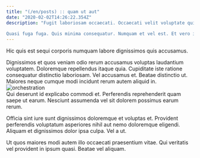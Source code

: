 ```yaml
---
title: "(/en/posts) :: quam ut aut"
date: "2020-02-02T14:26:22.354Z"
description: "Fugit laboriosam occaecati. Occaecati velit voluptate qui dolor laboriosam ut. Quidem sed esse adipisci in quo atque libero minus incidunt.
 Quasi fuga fuga. Quis minima consequatur. Numquam et vel est. Et vero in ut quaerat. Repudiandae quo natus ut ipsam numquam voluptatibus corrupti enim recusandae. Maiores possimus nihil voluptatem."
---
```

<div class="bg-blue-800 text-white p-4 mb-4">
Hic quis est sequi corporis numquam labore dignissimos quis accusamus.
</div>  

Dignissimos et quos veniam odio rerum accusamus voluptas laudantium voluptatem. Doloremque repellendus itaque quia. Cupiditate iste ratione consequatur distinctio laboriosam. Vel accusamus et. Beatae distinctio ut. Maiores neque cumque modi incidunt rerum autem aliquid in.  
![orchestration](http://placeimg.com/640/480/nightlife)  
Qui deserunt id explicabo commodi et. Perferendis reprehenderit quam saepe ut earum. Nesciunt assumenda vel sit dolorem possimus earum rerum.
 Officia sint iure sunt dignissimos doloremque et voluptas et. Provident perferendis voluptatum asperiores nihil aut nemo doloremque eligendi. Aliquam et dignissimos dolor ipsa culpa. Vel a ut.
 Ut quos maiores modi autem illo occaecati praesentium vitae. Qui veritatis vel provident in ipsum quasi. Beatae vel aliquam.  